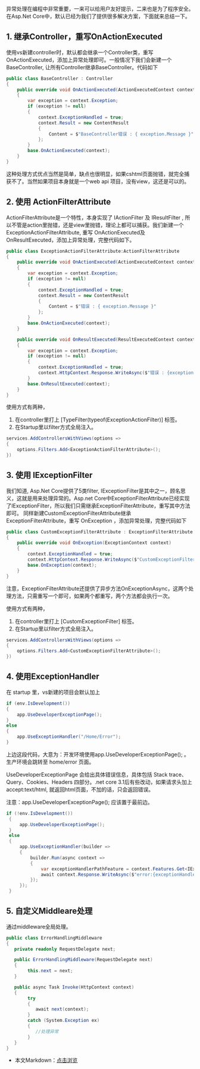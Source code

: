 异常处理在编程中非常重要，一来可以给用户友好提示，二来也是为了程序安全。在Asp.Net Core中，默认已经为我们了提供很多解决方案，下面就来总结一下。

## 1. 继承Controller，重写OnActionExecuted

使用vs新建controller时，默认都会继承一个Controller类，重写OnActionExecuted，添加上异常处理即可。一般情况下我们会新建一个BaseController, 让所有Controller继承BaseController。代码如下

```C#
public class BaseController : Controller
{
    public override void OnActionExecuted(ActionExecutedContext context)
    {
        var exception = context.Exception;
        if (exception != null)
        {
            context.ExceptionHandled = true;
            context.Result = new ContentResult
            {
                Content = $"BaseController错误 : { exception.Message }"
            };
        }
        base.OnActionExecuted(context);
    }
}
```

这种处理方式优点当然是简单，缺点也很明显，如果cshtml页面抛错，就完全捕获不了。当然如果项目本身就是一个web api 项目，没有view，这还是可以的。

## 2. 使用 ActionFilterAttribute

ActionFilterAttribute是一个特性，本身实现了 IActionFilter 及 IResultFilter , 所以不管是action里抛错，还是view里抛错，理论上都可以捕获。我们新建一个 ExceptionActionFilterAttribute, 重写 OnActionExecuted及OnResultExecuted，添加上异常处理，完整代码如下。

```C#
public class ExceptionActionFilterAttribute:ActionFilterAttribute
{
    public override void OnActionExecuted(ActionExecutedContext context)
    {
        var exception = context.Exception;
        if (exception != null)
        {
            context.ExceptionHandled = true;
            context.Result = new ContentResult
            {
                Content = $"错误 : { exception.Message }"
            };
        }
        base.OnActionExecuted(context);
    }

    public override void OnResultExecuted(ResultExecutedContext context)
    {
        var exception = context.Exception;
        if (exception != null)
        {
            context.ExceptionHandled = true;
            context.HttpContext.Response.WriteAsync($"错误 : {exception.Message}");
        }
        base.OnResultExecuted(context);
    }
}
```

使用方式有两种，

1. 在controller里打上 [TypeFilter(typeof(ExceptionActionFilter)] 标签。
2. 在Startup里以filter方式全局注入。

```C#
services.AddControllersWithViews(options =>
{
    options.Filters.Add<ExceptionActionFilterAttribute>();
})
```

## 3. 使用 IExceptionFilter

我们知道, Asp.Net Core提供了5类filter, IExceptionFilter是其中之一，顾名思义，这就是用来处理异常的。Asp.net Core中ExceptionFilterAttribute已经实现了IExceptionFilter，所以我们只需继承ExceptionFilterAttribute，重写其中方法即可。 同样新建CustomExceptionFilterAttribute继承 ExceptionFilterAttribute，重写 OnException ，添加异常处理，完整代码如下

```C#
public class CustomExceptionFilterAttribute : ExceptionFilterAttribute
{
    public override void OnException(ExceptionContext context)
    {
        context.ExceptionHandled = true;
        context.HttpContext.Response.WriteAsync($"CustomExceptionFilterAttribute错误:{context.Exception.Message}");
        base.OnException(context);
    }
}
```

注意，ExceptionFilterAttribute还提供了异步方法OnExceptionAsync，这两个处理方法，只需重写一个即可，如果两个都重写，两个方法都会执行一次。

使用方式有两种，

1. 在controller里打上 [CustomExceptionFilter] 标签。
2. 在Startup里以filter方式全局注入。

```C#
services.AddControllersWithViews(options =>
{
    options.Filters.Add<CustomExceptionFilterAttribute>();
})
```

## 4. 使用ExceptionHandler

在 startup 里，vs新建的项目会默认加上

```C#
if (env.IsDevelopment())
{
    app.UseDeveloperExceptionPage();
}
else
{
    app.UseExceptionHandler("/Home/Error");
}
```

上边这段代码，大意为：开发环境使用app.UseDeveloperExceptionPage(); 。生产环境会跳转至 home/error 页面。

UseDeveloperExceptionPage 会给出具体错误信息，具体包括 Stack trace、Query、Cookies、Headers 四部分。.net core 3.1后有些改动，如果请求头加上 accept:text/html, 就返回html页面，不加的话，只会返回错误。

注意：app.UseDeveloperExceptionPage(); 应该置于最前边。

```C#
if (!env.IsDevelopment())
 {
     app.UseDeveloperExceptionPage();
 }
 else
 {
     app.UseExceptionHandler(builder =>
     {
         builder.Run(async context =>
         {
             var exceptionHandlerPathFeature = context.Features.Get<IExceptionHandlerPathFeature>();
             await context.Response.WriteAsync($"error:{exceptionHandlerPathFeature.Error.Message}");
         });
     });
 }
 ```
 
## 5. 自定义Middleare处理

通过middleware全局处理。

```C#
public class ErrorHandlingMiddleware
{
   private readonly RequestDelegate next;

   public ErrorHandlingMiddleware(RequestDelegate next)
   {
        this.next = next;
   }

   public async Task Invoke(HttpContext context)
   {
        try
        {
           await next(context);
        }
        catch (System.Exception ex)
        {
           //处理异常
        }
   }
}
```

- 本文Markdown：[点击浏览](https://github.com/dotnet9/Assets.Dotnet9/blob/main/2021/04/2021-04-29_01.md)